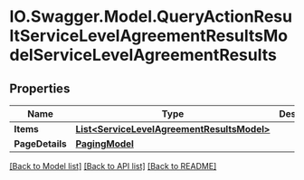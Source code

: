 # IO.Swagger.Model.QueryActionResultServiceLevelAgreementResultsModelServiceLevelAgreementResults
## Properties

Name | Type | Description | Notes
------------ | ------------- | ------------- | -------------
**Items** | [**List&lt;ServiceLevelAgreementResultsModel&gt;**](ServiceLevelAgreementResultsModel.md) |  | [optional] 
**PageDetails** | [**PagingModel**](PagingModel.md) |  | [optional] 

[[Back to Model list]](../README.md#documentation-for-models) [[Back to API list]](../README.md#documentation-for-api-endpoints) [[Back to README]](../README.md)

